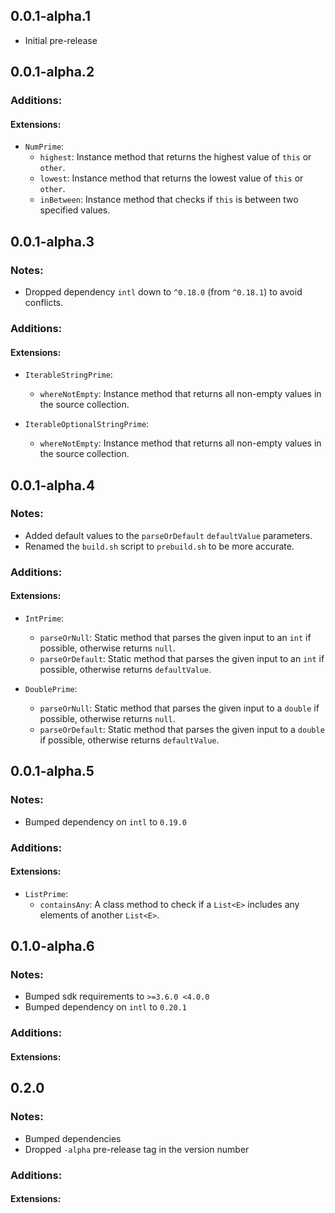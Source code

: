 ## 0.0.1-alpha.1

* Initial pre-release

## 0.0.1-alpha.2

### Additions:

#### Extensions:
  * `NumPrime`:
    * `highest`: Instance method that returns the highest value of `this` or `other`.
    * `lowest`: Instance method that returns the lowest value of `this` or `other`.
    * `inBetween`: Instance method that checks if `this` is between two specified values.

## 0.0.1-alpha.3

### Notes:
  * Dropped dependency `intl` down to `^0.18.0` (from `^0.18.1`) to avoid conflicts.
  
### Additions:

#### Extensions:
  * `IterableStringPrime`:
    * `whereNotEmpty`: Instance method that returns all non-empty values in the source collection.

  * `IterableOptionalStringPrime`:
    * `whereNotEmpty`: Instance method that returns all non-empty values in the source collection.

## 0.0.1-alpha.4

### Notes:
  * Added default values to the `parseOrDefault` `defaultValue` parameters.
  * Renamed the `build.sh` script to `prebuild.sh` to be more accurate.
  
### Additions:

#### Extensions:
  * `IntPrime`:
    * `parseOrNull`: Static method that parses the given input to an `int` if possible, otherwise returns `null`.
    * `parseOrDefault`: Static method that parses the given input to an `int` if possible, otherwise returns `defaultValue`.

  * `DoublePrime`:
    * `parseOrNull`: Static method that parses the given input to a `double` if possible, otherwise returns `null`.
    * `parseOrDefault`: Static method that parses the given input to a `double` if possible, otherwise returns `defaultValue`.

## 0.0.1-alpha.5

### Notes:
  * Bumped dependency on `intl` to `0.19.0`

### Additions:

#### Extensions:
  * `ListPrime`:
    * `containsAny`: A class method to check if a `List<E>` includes any elements of another `List<E>`.


## 0.1.0-alpha.6

### Notes:
  * Bumped sdk requirements to `>=3.6.0 <4.0.0`
  * Bumped dependency on `intl` to `0.20.1`

### Additions:

#### Extensions:


## 0.2.0

### Notes:
  * Bumped dependencies
  * Dropped `-alpha` pre-release tag in the version number

### Additions:

#### Extensions:
